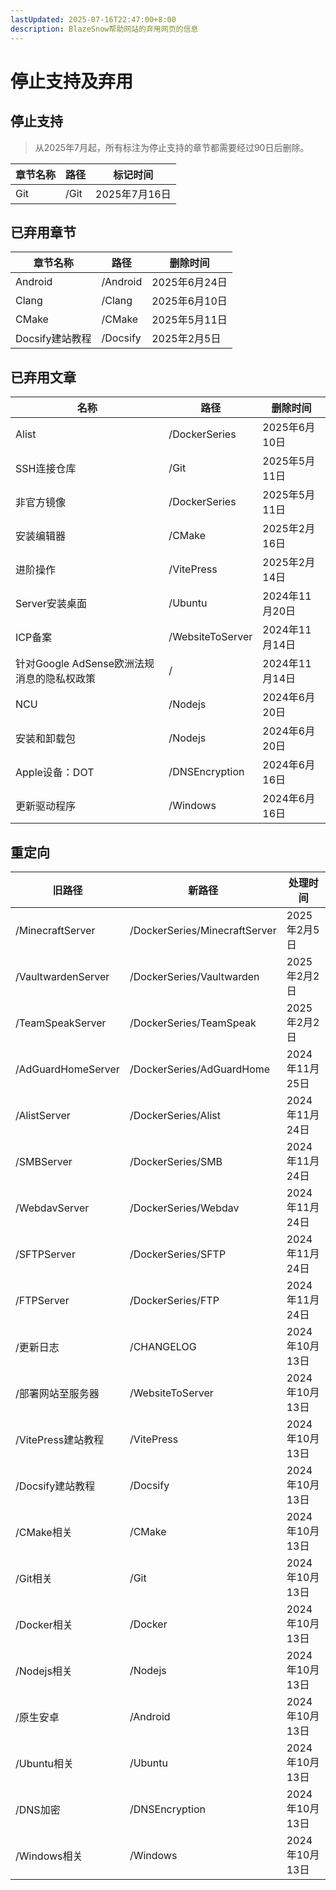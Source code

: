 ```yaml
---
lastUpdated: 2025-07-16T22:47:00+8:00
description: BlazeSnow帮助网站的弃用网页的信息
---
```


# 停止支持及弃用

## 停止支持

> 从2025年7月起，所有标注为停止支持的章节都需要经过90日后删除。

| 章节名称 | 路径 | 标记时间      |
| -------- | ---- | ------------- |
| Git      | /Git | 2025年7月16日 |

## 已弃用章节

| 章节名称        | 路径     | 删除时间      |
| --------------- | -------- | ------------- |
| Android         | /Android | 2025年6月24日 |
| Clang           | /Clang   | 2025年6月10日 |
| CMake           | /CMake   | 2025年5月11日 |
| Docsify建站教程 | /Docsify | 2025年2月5日  |

## 已弃用文章

| 名称                                       | 路径             | 删除时间       |
| ------------------------------------------ | ---------------- | -------------- |
| Alist                                      | /DockerSeries    | 2025年6月10日  |
| SSH连接仓库                                | /Git             | 2025年5月11日  |
| 非官方镜像                                 | /DockerSeries    | 2025年5月11日  |
| 安装编辑器                                 | /CMake           | 2025年2月16日  |
| 进阶操作                                   | /VitePress       | 2025年2月14日  |
| Server安装桌面                             | /Ubuntu          | 2024年11月20日 |
| ICP备案                                    | /WebsiteToServer | 2024年11月14日 |
| 针对Google AdSense欧洲法规消息的隐私权政策 | /                | 2024年11月14日 |
| NCU                                        | /Nodejs          | 2024年6月20日  |
| 安装和卸载包                               | /Nodejs          | 2024年6月20日  |
| Apple设备：DOT                             | /DNSEncryption   | 2024年6月16日  |
| 更新驱动程序                               | /Windows         | 2024年6月16日  |

## 重定向

| 旧路径             | 新路径                        | 处理时间       |
| ------------------ | ----------------------------- | -------------- |
| /MinecraftServer   | /DockerSeries/MinecraftServer | 2025年2月5日   |
| /VaultwardenServer | /DockerSeries/Vaultwarden     | 2025年2月2日   |
| /TeamSpeakServer   | /DockerSeries/TeamSpeak       | 2025年2月2日   |
| /AdGuardHomeServer | /DockerSeries/AdGuardHome     | 2024年11月25日 |
| /AlistServer       | /DockerSeries/Alist           | 2024年11月24日 |
| /SMBServer         | /DockerSeries/SMB             | 2024年11月24日 |
| /WebdavServer      | /DockerSeries/Webdav          | 2024年11月24日 |
| /SFTPServer        | /DockerSeries/SFTP            | 2024年11月24日 |
| /FTPServer         | /DockerSeries/FTP             | 2024年11月24日 |
| /更新日志          | /CHANGELOG                    | 2024年10月13日 |
| /部署网站至服务器  | /WebsiteToServer              | 2024年10月13日 |
| /VitePress建站教程 | /VitePress                    | 2024年10月13日 |
| /Docsify建站教程   | /Docsify                      | 2024年10月13日 |
| /CMake相关         | /CMake                        | 2024年10月13日 |
| /Git相关           | /Git                          | 2024年10月13日 |
| /Docker相关        | /Docker                       | 2024年10月13日 |
| /Nodejs相关        | /Nodejs                       | 2024年10月13日 |
| /原生安卓          | /Android                      | 2024年10月13日 |
| /Ubuntu相关        | /Ubuntu                       | 2024年10月13日 |
| /DNS加密           | /DNSEncryption                | 2024年10月13日 |
| /Windows相关       | /Windows                      | 2024年10月13日 |
